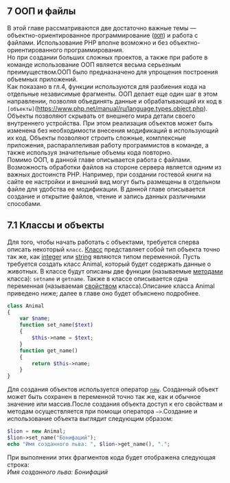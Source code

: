 ## 7 ОOП и файлы
В этой главе рассматриваются две достаточно важные темы — 
объектно-ориентированное программирование ([`ООП`](https://htmlweb.ru/php/php6.php)) и работа с файлами. Использование РНР вполне возможно и без объектно-ориентированного программирования.  
Но при создании больших сложных проектов, а также при работе в команде использование ООП является весьма серьезным преимуществом.ООП было предназначено для упрощения построения объемных приложений.  
Как показано в гл.4, функции используются для разбиения кода на отдельные независимые фрагменты. ООП делает еще один шаг в этом направлении, позволяя объединять данные и обрабатывающий их код в `[объекты]`(https://www.php.net/manual/ru/language.types.object.php).  
Oбъекты позволяют скрывать от внешнего мира детали своего внутреннего устройства. При этом реализация объектов может быть изменена без необходимости внесения модификаций в использующий их код. Объекты позволяют строить сложные, комплексные приложения, распараллеливая работу программистов в команде, а также используя значительные объемы кода повторно.  
Помимо ООП, в данной главе описывается работа с файлами. Возможность обработки файлов на стороне сервера является одним из важных достоинств РНР. Например, при создании гостевой книги на сайте ее настройки и внешний
вид могут быть размещены в отдельном файле для удобства ее модификации. В данной главе описывается создание и открытие файлов, чтение и запись данных различными способами.  
## 7.1 Классы и объекты  
Для того, чтобы начать работать с объектами, требуется сперва описать некоторый `класс`. [Класс](https://www.php.net/manual/ru/language.oop5.basic.php) представляет собой тип объекта точно так же, как [integer](https://www.php.net/manual/en/language.types.integer.php) или [string](https://www.php.net/manual/en/language.types.string.php) являются типом переменной. Пусть требуется создать класс Animal, который будет содержать данные о животных. В классе будут описаны две функции (называемые [методами](https://www.php.net/manual/ru/classobj.examples.php) класса): `setname` и `getname`. Также в классе описывается одна переменная (называемая [свойством](https://www.php.net/manual/ru/language.oop5.properties.php) класса).Описание класса Animal приведено ниже; далее в главе оно будет объяснено подробнее.
```php  
class Animal
{
    var $name;
    function set_name($text)
    {
        $this->name = $text;
    }
    function get_name()
    {
        return $this->name;
    }
}
```
Для создания объектов используется оператор [`new`](https://www.php.net/manual/ru/language.oop5.basic.php). Созданный объект может быть сохранен в переменной точно так же, как и обычное значение или массив.После создания объекта доступ к его свойствам и методам осуществляется при помощи оператора `—>`.Создание и использование объекта выглядит следующим
образом:
```php  
$lion = new Animal;
$lion->set_name("Бонифаций");
echo "Имя созданного льва: ", $lion->get_name(), ".";
```
При выполнении этих фрагментов кода будет отображена следующая строка:  
*Имя созданного льва: Бонифаций*
